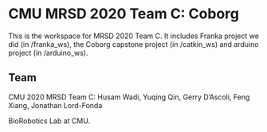 # CMU MRSD 2020 Team C: Coborg

This is the workspace for MRSD 2020 Team C. It includes Franka project we did (in /franka_ws), the Coborg capstone project (in /catkin_ws) and arduino project (in /arduino_ws).


## Team
CMU 2020 MRSD Team C:
Husam Wadi, Yuqing Qin, Gerry D’Ascoli, Feng Xiang, Jonathan Lord-Fonda

BioRobotics Lab at CMU.
